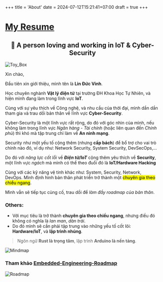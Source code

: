 +++
title = 'About'
date = 2024-07-12T15:21:41+07:00
draft = true
+++

# [My Resume](../CV_VinhLD_01042025.pdf)

<h2 align="center">👋 A person loving and working in IoT & Cyber-Security</h2>

![Toy_Box](/image/Others/Hop_do_choi_AI/Hinh_2.png)

Xin chào,

Đầu tiên xin giới thiệu, mình tên là **Lin Đức Vinh**. 

Học chuyên nghành **Vật lý điện tử** tại trường ĐH Khoa Học Tự Nhiên, và hiện mình đang làm trong lĩnh vực **IoT**.

Cùng với sự yêu thích về Công nghệ, và nhu cầu của thời đại, mình dần dần tham gia và trau dồi bản thân về lĩnh vực **Cyber-Security**.

Cyber-Security là một lĩnh vực rất rộng, do đó với góc nhìn của mình, nếu không làm trong lĩnh vực *Ngân hàng - Tài chính* (hoặc liên quan đến *Chính phủ*) thì khó mà tập trung chỉ làm về **An ninh mạng**.

Security như một yếu tố cộng thêm (nhưng **cấp bách**) để bổ trợ cho vai trò chính nào đó, ví dụ như: Network Security, System Security, DevSecOps,...

Do đó với *năng lực cốt lỗi* về ***Điện tử/IoT*** cộng thêm yêu thích về **Security**, một lĩnh vực *ngách* mà mình có thể theo đuổi đó là **IoT/Hardware Hacking**

Cùng với các kỹ năng vệ tinh khác như: System, Security, Network, DevOps. Mình định hình bản thân phát triển trở thành một <mark>chuyên gia theo chiều ngang</mark>.

Mình vẫn sẽ tiếp tục củng cố, trau dồi để *làm đầy roadmap của bản thân*.

### Others:
- Với mục tiêu là trở thành **chuyên gia theo chiều ngang**, nhưng điều đó không có nghĩa là *lan man*, *dàn trải*.
- Do đó mình sẽ cần phải tập trung vào những yếu tố cốt lõi: **Hardware/IoT**, và **lập trình nhúng**.
> Ngôn ngữ **Rust là trọng tâm**, lập trình **Arduino là nền tảng**. </br>

![Mindmap](/image/Mindmap.png)

### Tham khảo [Embedded-Engineering-Roadmap](https://github.com/m3y54m/Embedded-Engineering-Roadmap)

![Roadmap](https://github.com/m3y54m/Embedded-Engineering-Roadmap/releases/latest/download/Embedded-Engineering-Roadmap.png)


